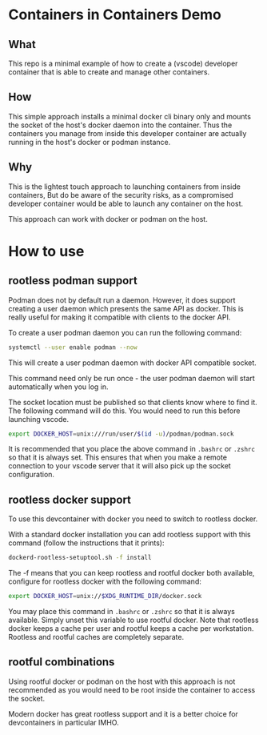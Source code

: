 Containers in Containers Demo
=============================

What
----
This repo is a minimal example of how to create a (vscode) developer container that is able to create and manage other containers.

How
---
This simple approach installs a minimal docker cli binary only and mounts the socket of the host's docker daemon into the container. Thus the containers you manage from inside this developer container are actually running in the host's docker or podman instance.

Why
---
This is the lightest touch approach to launching containers from inside containers, But do be aware of the security risks, as a compromised developer container would be able to launch any container on the host.

This approach can work with docker or podman on the host.


How to use
==========

rootless podman support
-----------------------

Podman does not by default run a daemon. However, it does support creating a user daemon which presents the same API as docker. This is really useful for making it compatible with clients to the docker API.

To create a user podman daemon you can run the following command:

```bash
systemctl --user enable podman --now
```

This will create a user podman daemon with docker API compatible socket.

This command need only be run once - the user podman daemon will start automatically when you log in.

The socket location must be published so that clients know where to find it. The following command will do this. You would need to run this before launching vscode. 
```bash
export DOCKER_HOST=unix:///run/user/$(id -u)/podman/podman.sock
```

It is recommended that you place the above command in `.bashrc` or `.zshrc` so that it is always set. This ensures that when you make a remote connection to your vscode server that it will also pick up the socket configuration.


rootless docker support
-----------------------

To use this devcontainer with docker you need to switch to rootless docker.

With a standard docker installation you can add rootless support with this command (follow the instructions that it prints):

```bash
dockerd-rootless-setuptool.sh -f install
```

The -f means that you can keep rootless and rootful docker both available, configure for rootless docker with the following command:

```bash
export DOCKER_HOST=unix://$XDG_RUNTIME_DIR/docker.sock
```

You may place this command in `.bashrc` or `.zshrc` so that it is always available. Simply unset this variable to use rootful docker. Note that rootless docker keeps a cache per user and rootful keeps a cache per workstation. Rootless and rootful caches are completely separate.


rootful combinations
--------------------

Using rootful docker or podman on the host with this approach is not recommended as you would need to be root inside the container to access the socket.

Modern docker has great rootless support and it is a better choice for devcontainers in particular IMHO.
